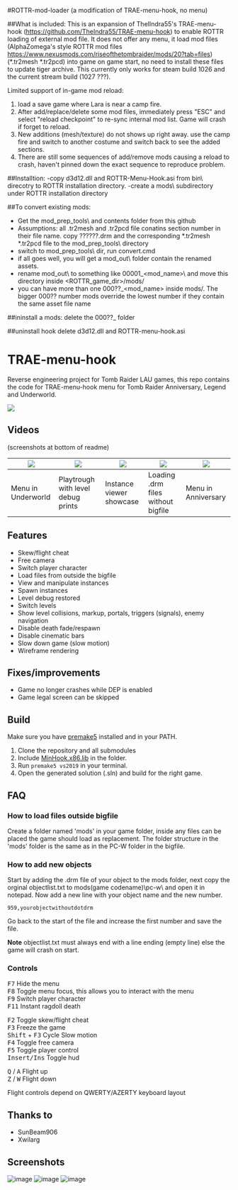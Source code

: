 #ROTTR-mod-loader  (a modification of TRAE-menu-hook, no menu)

##What is included: 
This is an expansion of ThelIndra55's TRAE-menu-hook  (https://github.com/TheIndra55/TRAE-menu-hook) to enable ROTTR loading of external mod file.
It does not offer any menu, it load mod files (AlphaZomega's style ROTTR mod files https://www.nexusmods.com/riseofthetombraider/mods/20?tab=files) (*.tr2mesh *.tr2pcd) into game on game start, no need to install these files to update tiger archive.
This currently only works for steam build 1026 and the current stream build (1027 ???).

Limited support of in-game mod reload: 
1. load a save game  where Lara is near a camp fire.
2. After add/replace/delete some mod files, immediately press "ESC" and select "reload checkpoint" to re-sync internal mod list. Game will crash if forget to reload.
3. New additions (mesh/texture) do not shows up right away. use the camp fire and switch to another costume and switch back to see the added sections.
4. There are still some sequences of add/remove mods causing a reload to crash, haven't pinned down the exact sequence to reproduce problem.


##Installtion:
-copy d3d12.dll and ROTTR-Menu-Hook.asi from bin\ direcotry to ROTTR installation directory.
-create a mods\ subdirectory under ROTTR installation directory

##To convert existing mods:
- Get the mod_prep_tools\ and contents folder from this github
- Assumptions: all .tr2mesh and .tr2pcd  file conatins section number in their file name.
copy  ??????.drm and the corresponding *.tr2mesh *.tr2pcd file to the mod_prep_tools\ directory
- switch to mod_prep_tools\ dir, run  convert.cmd  <drm file name>
- if all goes well, you will get a mod_out\ folder contain the renamed assets. 
- rename mod_out\ to something like 00001_<mod_name>\ and move this directory inside <ROTTR_game_dir>/mods/
- you can have more than one  000??_<mod_name> inside mods/. The bigger 000?? number mods override the lowest number if they contain the same asset file name
 

##ininstall a mods:
delete the 000??_<mod name> folder

##uninstall hook
delete  d3d12.dll and ROTTR-menu-hook.asi



# TRAE-menu-hook

Reverse engineering project for Tomb Raider LAU games, this repo contains the code for TRAE-menu-hook menu for Tomb Raider Anniversary, Legend and Underworld.

[![](https://github.com/TheIndra55/TRAE-menu-hook/actions/workflows/build.yml/badge.svg)](https://github.com/TheIndra55/TRAE-menu-hook/actions/workflows/build.yml)

## Videos

(screenshots at bottom of readme)

| [![](https://i.imgur.com/RMnCPck.png)](https://www.youtube.com/watch?v=orv2mYjBNhM) | [![](https://i.imgur.com/qgDQuio.png)](https://www.youtube.com/watch?v=k1FIa8Pel3E&t) | [![](https://i.imgur.com/cJe3pYa.png)](https://www.youtube.com/watch?v=RwU80Pj0PR8) | [![](https://i.imgur.com/MEPYZBD.png)](https://www.youtube.com/watch?v=BfUCcC6z1jo) | [![](https://i.imgur.com/8HvLmPG.png)](https://www.youtube.com/watch?v=JvH0RPbaUI0) |
|----|----|----|----|----|
| Menu in Underworld | Playtrough with level debug prints | Instance viewer showcase | Loading .drm files without bigfile | Menu in Anniversary |

## Features

* Skew/flight cheat
* Free camera
* Switch player character
* Load files from outside the bigfile
* View and manipulate instances
* Spawn instances
* Level debug restored
* Switch levels
* Show level collisions, markup, portals, triggers (signals), enemy navigation
* Disable death fade/respawn
* Disable cinematic bars
* Slow down game (slow motion)
* Wireframe rendering

## Fixes/improvements

* Game no longer crashes while DEP is enabled
* Game legal screen can be skipped

## Build

Make sure you have [premake5](https://premake.github.io/) installed and in your PATH.

1. Clone the repository and all submodules
2. Include [MinHook.x86.lib](https://github.com/TsudaKageyu/minhook/releases) in the folder.
3. Run `premake5 vs2019` in your terminal.
4. Open the generated solution (.sln) and build for the right game.

## FAQ

### How to load files outside bigfile

Create a folder named 'mods' in your game folder, inside any files can be placed the game should load as replacement. The folder structure in the 'mods' folder is the same as in the PC-W folder in the bigfile.

### How to add new objects

Start by adding the .drm file of your object to the mods folder, next copy the orginal objectlist.txt to mods\(game codename)\pc-w\ and open it in notepad.
Now add a new line with your object name and the new number.
```
959,yourobjectwithoutdotdrm
```

Go back to the start of the file and increase the first number and save the file.

**Note** objectlist.txt must always end with a line ending (empty line) else the game will crash on start.

### Controls

<kbd>F7</kbd> Hide the menu \
<kbd>F8</kbd> Toggle menu focus, this allows you to interact with the menu \
<kbd>F9</kbd> Switch player character \
<kbd>F11</kbd> Instant ragdoll death

<kbd>F2</kbd> Toggle skew/flight cheat \
<kbd>F3</kbd> Freeze the game \
<kbd>Shift</kbd> + <kbd>F3</kbd> Cycle Slow motion \
<kbd>F4</kbd> Toggle free camera \
<kbd>F5</kbd> Toggle player control \
<kbd>Insert/Ins</kbd> Toggle hud

<kbd>Q</kbd> \/ <kbd>A</kbd> Flight up \
<kbd>Z</kbd> \/ <kbd>W</kbd> Flight down

Flight controls depend on QWERTY/AZERTY keyboard layout

## Thanks to

* SunBeam906
* Xwilarg

## Screenshots

![image](https://user-images.githubusercontent.com/15322107/111395421-1e496700-86bd-11eb-997b-b73f2a3ec244.png)
![image](https://user-images.githubusercontent.com/15322107/113633351-19992280-966d-11eb-9924-27cb87a3830f.png)
![image](https://user-images.githubusercontent.com/15322107/112666334-5ccce780-8e5c-11eb-8592-4ccc47627dba.png)
